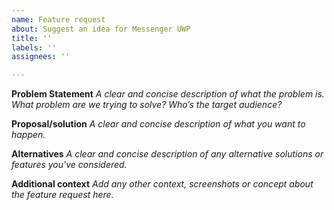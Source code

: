 ```yaml
---
name: Feature request
about: Suggest an idea for Messenger UWP
title: ''
labels: ''
assignees: ''

---
```


**Problem Statement**
_A clear and concise description of what the problem is. What problem are we trying to solve? Who’s the target audience?_

**Proposal/solution**
_A clear and concise description of what you want to happen._

**Alternatives**
_A clear and concise description of any alternative solutions or features you've considered._

**Additional context**
_Add any other context, screenshots or concept about the feature request here._